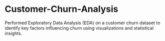 # Customer-Churn-Analysis
Performed Exploratory Data Analysis (EDA) on a customer churn dataset to identify key factors influencing churn using visualizations and statistical insights.

